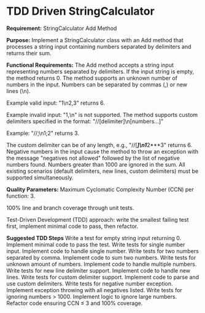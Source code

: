# TDD Driven StringCalculator

**Requirement:** StringCalculator Add Method

**Purpose:**
Implement a StringCalculator class with an Add method that processes a string input containing numbers separated by delimiters and returns their sum.

**Functional Requirements:**
The Add method accepts a string input representing numbers separated by delimiters.
If the input string is empty, the method returns 0.
The method supports an unknown number of numbers in the input.
Numbers can be separated by commas (,) or new lines (\n).

Example valid input: "1\n2,3" returns 6.

Example invalid input: "1,\n" is not supported.
The method supports custom delimiters specified in the format:
"//[delimiter]\n[numbers...]"

Example: "//;\n1;2" returns 3.

The custom delimiter can be of any length, e.g., "//[***]\n1***2***3" returns 6.
Negative numbers in the input cause the method to throw an exception with the message "negatives not allowed" followed by the list of negative numbers found.
Numbers greater than 1000 are ignored in the sum.
All existing scenarios (default delimiters, new lines, custom delimiters) must be supported simultaneously.

**Quality Parameters:**
Maximum Cyclomatic Complexity Number (CCN) per function: 3.

100% line and branch coverage through unit tests.

Test-Driven Development (TDD) approach:
write the smallest failing test first, implement minimal code to pass, then refactor.



**Suggested TDD Steps**
Write a test for empty string input returning 0.
Implement minimal code to pass the test.
Write tests for single number input.
Implement code to handle single number.
Write tests for two numbers separated by comma.
Implement code to sum two numbers.
Write tests for unknown amount of numbers.
Implement code to handle multiple numbers.
Write tests for new line delimiter support.
Implement code to handle new lines.
Write tests for custom delimiter support.
Implement code to parse and use custom delimiters.
Write tests for negative number exception.
Implement exception throwing with all negatives listed.
Write tests for ignoring numbers > 1000.
Implement logic to ignore large numbers.
Refactor code ensuring CCN ≤ 3 and 100% coverage.
